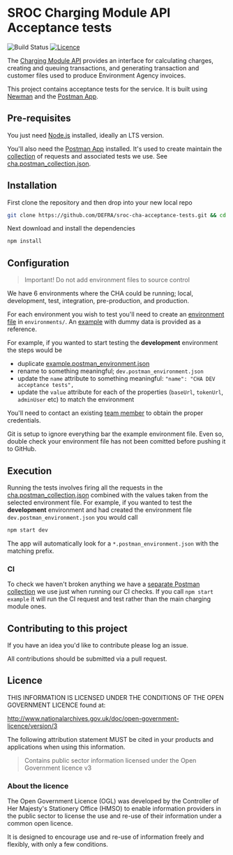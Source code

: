 # SROC Charging Module API Acceptance tests

![Build Status](https://github.com/DEFRA/sroc-cha-acceptance-tests/workflows/CI/badge.svg?branch=main)
[![Licence](https://img.shields.io/badge/Licence-OGLv3-blue.svg)](http://www.nationalarchives.gov.uk/doc/open-government-licence/version/3)

The [Charging Module API](https://github.com/defra/charging-module-api) provides an interface for calculating charges, creating and queuing transactions, and generating transaction and customer files used to produce Environment Agency invoices.

This project contains acceptance tests for the service. It is built using [Newman](https://github.com/postmanlabs/newman) and the [Postman App](https://www.postman.com/downloads/).

## Pre-requisites

You just need [Node.js](https://nodejs.org/en/) installed, ideally an LTS version.

You'll also need the [Postman App](https://www.postman.com/downloads/) installed. It's used to create maintain the [collection](https://learning.postman.com/docs/sending-requests/intro-to-collections/) of requests and associated tests we use. See [cha.postman_collection.json](cha.postman_collection.json).

## Installation

First clone the repository and then drop into your new local repo

```bash
git clone https://github.com/DEFRA/sroc-cha-acceptance-tests.git && cd sroc-cha-acceptance-tests
```

Next download and install the dependencies

```bash
npm install
```

## Configuration

> Important! Do not add environment files to source control

We have 6 environments where the CHA could be running; local, development, test, integration, pre-production, and production.

For each environment you wish to test you'll need to create an [environment file](https://learning.postman.com/docs/sending-requests/managing-environments/) in  `environments/`. An [example](/environments/example.postman_environment.json) with dummy data is provided as a reference.

For example, if you wanted to start testing the **development** environment the steps would be

- duplicate [example.postman_environment.json](/environments/example.postman_environment.json)
- rename to something meaningful; `dev.postman_environment.json`
- update the `name` attribute to something meaningful: `"name": "CHA DEV acceptance tests",`
- update the `value` attribute for each of the properties (`baseUrl`, `tokenUrl`, `adminUser` etc) to match the environment

You'll need to contact an existing [team member](https://github.com/DEFRA/sroc-service-team) to obtain the proper credentials.

Git is setup to ignore everything bar the example environment file. Even so, double check your environment file has not been comitted before pushing it to GitHub.

## Execution

Running the tests involves firing all the requests in the [cha.postman_collection.json](cha.postman_collection.json) combined with the values taken from the selected environment file. For example, if you wanted to test the **development** environment and had created the environment file `dev.postman_environment.json` you would call

```bash
npm start dev
```

The app will automatically look for a `*.postman_environment.json` with the matching prefix.

### CI

To check we haven't broken anything we have a [separate Postman collection](/ci.postman_collection.json) we use just when running our CI checks. If you call `npm start example` it will run the CI request and test rather than the main charging module ones.

## Contributing to this project

If you have an idea you'd like to contribute please log an issue.

All contributions should be submitted via a pull request.

## Licence

THIS INFORMATION IS LICENSED UNDER THE CONDITIONS OF THE OPEN GOVERNMENT LICENCE found at:

<http://www.nationalarchives.gov.uk/doc/open-government-licence/version/3>

The following attribution statement MUST be cited in your products and applications when using this information.

> Contains public sector information licensed under the Open Government licence v3

### About the licence

The Open Government Licence (OGL) was developed by the Controller of Her Majesty's Stationery Office (HMSO) to enable information providers in the public sector to license the use and re-use of their information under a common open licence.

It is designed to encourage use and re-use of information freely and flexibly, with only a few conditions.
